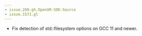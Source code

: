 ```yaml
---
- issue.260.gh.OpenXR-SDK-Source
- issue.1571.gl
---
```

- Fix detection of std::filesystem options on GCC 11 and newer.
